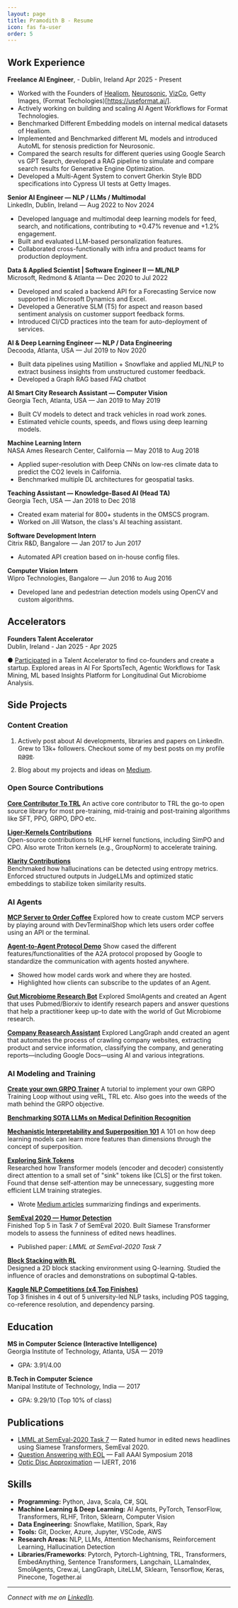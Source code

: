 ```yaml
---
layout: page
title: Pramodith B - Resume
icon: fas fa-user
order: 5
---
```

## Work Experience
**Freelance AI Engineer**, - Dublin, Ireland
Apr 2025 - Present
- Worked with the Founders of [Healiom](https://healiom.com/), [Neurosonic](https://www.neuro-sonic.com/), [VizCo](https://www.linkedin.com/company/vizcoglobal/about/), Getty Images, (Format Techologies)[https://useformat.ai/].
- Actively working on building and scaling AI Agent Workflows for Format Technologies.
- Benchmarked Different Embedding models on internal medical datasets of Healiom.
- Implemented and Benchmarked different ML models and introduced AutoML for stenosis prediction for Neurosonic.
- Compared the search results for different queries using Google Search vs GPT Search, developed a RAG pipeline to simulate and compare search results for Generative Engine Optimization.
- Developed a Multi-Agent System to convert Gherkin Style BDD specifications into Cypress UI tests at Getty Images.

**Senior AI Engineer — NLP / LLMs / Multimodal**  
LinkedIn, Dublin, Ireland — Aug 2022 to Nov 2024  
- Developed language and multimodal deep learning models for feed, search, and notifications, contributing to +0.47% revenue and +1.2% engagement.
- Built and evaluated LLM-based personalization features.
- Collaborated cross-functionally with infra and product teams for production deployment.

**Data & Applied Scientist | Software Engineer II — ML/NLP**  
Microsoft, Redmond & Atlanta — Dec 2020 to Jul 2022  
- Developed and scaled a backend API for a Forecasting Service now supported in Microsoft Dynamics and Excel.
- Developed a Generative SLM (T5) for aspect and reason based sentiment analysis on customer support feedback forms.
- Introduced CI/CD practices into the team for auto-deployment of services.

**AI & Deep Learning Engineer — NLP / Data Engineering**  
Decooda, Atlanta, USA — Jul 2019 to Nov 2020  
- Built data pipelines using Matillion + Snowflake and applied ML/NLP to extract business insights from unstructured customer feedback.
- Developed a Graph RAG based FAQ chatbot

**AI Smart City Research Assistant — Computer Vision**  
Georgia Tech, Atlanta, USA — Jan 2019 to May 2019  
- Built CV models to detect and track vehicles in road work zones.
- Estimated vehicle counts, speeds, and flows using deep learning models.

**Machine Learning Intern**  
NASA Ames Research Center, California — May 2018 to Aug 2018  
- Applied super-resolution with Deep CNNs on low-res climate data to predict the CO2 levels in California.
- Benchmarked multiple DL architectures for geospatial tasks.

**Teaching Assistant — Knowledge-Based AI (Head TA)**  
Georgia Tech, USA — Jan 2018 to Dec 2018  
- Created exam material for 800+ students in the OMSCS program.
- Worked on Jill Watson, the class's AI teaching assistant.

**Software Development Intern**  
Citrix R&D, Bangalore — Jan 2017 to Jun 2017  
- Automated API creation based on in-house config files.

**Computer Vision Intern**  
Wipro Technologies, Bangalore — Jun 2016 to Aug 2016  
- Developed lane and pedestrian detection models using OpenCV and custom algorithms.

## Accelerators
**Founders Talent Accelerator**                
Dublin, Ireland - Jan 2025 - Apr 2025

● [Participated](https://www.rte.ie/news/business/2025/0131/1493943-founders-programme/) in a Talent Accelerator to find co-founders and create a startup. Explored areas in AI For SportsTech,
Agentic Workflows for Task Mining, ML based Insights Platform for Longitudinal Gut Microbiome Analysis.

## Side Projects

### Content Creation
1. Actively post about AI developments, libraries and papers on LinkedIn. Grew to 13k+ followers. Checkout some of my best posts on my profile [page](https://www.linkedin.com/in/pramodith/).

2. Blog about my projects and ideas on [Medium](https://medium.com/@buildingblocks).

### Open Source Contributions
**[Core Contributor To TRL](https://github.com/huggingface/trl/pulls?q=is%3Apr+is%3Aclosed+author%3Apramodith)**
An active core contributor to TRL the go-to open source library for most pre-training, mid-trainig and post-training algorithms like SFT, PPO, GRPO, DPO etc.

**[Liger-Kernels Contributions](https://github.com/linkedin/Liger-Kernel/pulls?q=is%3Apr+is%3Aclosed+author%3Apramodith)**  
Open-source contributions to RLHF kernel functions, including SimPO and CPO. Also wrote Triton kernels (e.g., GroupNorm) to accelerate training.  

**[Klarity Contributions](https://github.com/klara-research/klarity/pulls?q=is%3Apr+is%3Aclosed+author%3Apramodith)**  
Benchmaked how hallucinations can be detected using entropy metrics. Enforced structured outputs in JudgeLLMs and optimized static embeddings to stabilize token similarity results.


### AI Agents
**[MCP Server to Order Coffee](https://github.com/pramodith/DevTerminalShopMCPServer)**
Explored how to create custom MCP servers by playing around with DevTerminalShop which lets users order coffee using an API or the terminal.

**[Agent-to-Agent Protocol Demo](https://github.com/pramodith/DevTerminalShopMCPServer)**
Show cased the different features/functionalities of the A2A protocol proposed by Google to standardize the communication with agents hosted anywhere.
* Showed how model cards work and where they are hosted.
* Highlighted how clients can subscribe to the updates of an Agent.

**[Gut Microbiome Research Bot](https://github.com/pramodith/inni/blob/master/src/biomedical_agent.py)**
Explored SmolAgents and created an Agent that uses Pubmed/Biorxiv to identify research papers and answer questions that help a practitioner keep up-to date with the world of Gut Microbiome research.

**[Company Reasearch Assistant](https://github.com/pramodith/CompanyResearchAssistant)**
Explored LangGraph andd created an agent that automates the process of crawling company websites, extracting product and service information, classifying the company, and generating reports—including Google Docs—using AI and various integrations.

### AI Modeling and Training
**[Create your own GRPO Trainer](https://pramodith.github.io/posts/grpo-trainer/)** A tutorial to implement your own GRPO Training Loop without using veRL, TRL etc. Also goes into the weeds of the math behind the GRPO objective.

**[Benchmarking SOTA LLMs on Medical Definition Recognition](https://github.com/pramodith/definition_understanding)**

**[Mechanistic Interpretability and Superposition 101](https://pramodith.github.io/posts/superposition/)** A 101 on how deep learning models can learn more features than dimensions through the concept of superposition.

**[Exploring Sink Tokens](https://github.com/pramodith/llm_exploration/tree/main)**  
Researched how Transformer models (encoder and decoder) consistently direct attention to a small set of "sink" tokens like [CLS] or the first token. Found that dense self-attention may be unnecessary, suggesting more efficient LLM training strategies.  
- Wrote [Medium articles](https://medium.com/@buildingblocks/llms-may-not-need-dense-self-attention-1fa3bf47522e) summarizing findings and experiments.

**[SemEval 2020 — Humor Detection](https://aclanthology.org/2020.semeval-1.134/)**  
Finished Top 5 in Task 7 of SemEval 2020. Built Siamese Transformer models to assess the funniness of edited news headlines.  
- Published paper: *LMML at SemEval-2020 Task 7*

**[Block Stacking with RL](https://tanmaybinaykiya.github.io/YODO-Inverse-Reinforcement-Learning/)**  
Designed a 2D block stacking environment using Q-learning. Studied the influence of oracles and demonstrations on suboptimal Q-tables.

**[Kaggle NLP Competitions (x4 Top Finishes)](https://www.kaggle.com/competitions/gtnlp2018pset3english/leaderboard)**  
Top 3 finishes in 4 out of 5 university-led NLP tasks, including POS tagging, co-reference resolution, and dependency parsing.

## Education

**MS in Computer Science (Interactive Intelligence)**  
Georgia Institute of Technology, Atlanta, USA — 2019  
- GPA: 3.91/4.00

**B.Tech in Computer Science**  
Manipal Institute of Technology, India — 2017  
- GPA: 9.29/10 (Top 10% of class)

## Publications

- [LMML at SemEval-2020 Task 7](https://aclanthology.org/2020.semeval-1.134/) — Rated humor in edited news headlines using Siamese Transformers, SemEval 2020.  
- [Question Answering with EOL](https://aaai.org/Symposia/Fall/fall18symposia.php) — Fall AAAI Symposium 2018  
- [Optic Disc Approximation](https://www.ijert.org/research/optic-disc-approximation-using-an-ensemble-of-processing-methods-IJERTV5IS060456.pdf) — IJERT, 2016

## Skills

- **Programming:** Python, Java, Scala, C#, SQL
- **Machine Learning & Deep Learning:** AI Agents, PyTorch, TensorFlow, Transformers, RLHF, Triton, Sklearn, Computer Vision  
- **Data Engineering:** Snowflake, Matillion, Spark, Ray  
- **Tools:** Git, Docker, Azure, Jupyter, VSCode, AWS  
- **Research Areas:** NLP, LLMs, Attention Mechanisms, Reinforcement Learning, Hallucination Detection
- **Libraries/Frameworks**: Pytorch, Pytorch-Lightning, TRL, Transformers, EmbedAnything, Sentence Transformers,
Langchain, LLamaIndex, SmolAgents, Crew.ai, LangGraph, LiteLLM, Sklearn, Tensorflow, Keras, Pinecone, Together.ai
---
_Connect with me on [LinkedIn](https://www.linkedin.com/in/pramodith/)._
